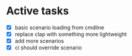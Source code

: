 # Active tasks

* [X] basic scenario loading from cmdline
* [X] replace clap with something more lightweight
* [X] add more scenarios
* [X] ci should override scenario
